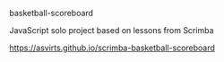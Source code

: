 basketball-scoreboard

JavaScript solo project based on lessons from Scrimba

https://asvirts.github.io/scrimba-basketball-scoreboard
